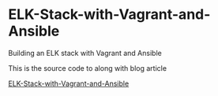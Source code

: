 # ELK-Stack-with-Vagrant-and-Ansible
Building an ELK stack with Vagrant and Ansible

This is the source code to along with blog article

[ELK-Stack-with-Vagrant-and-Ansible]()


